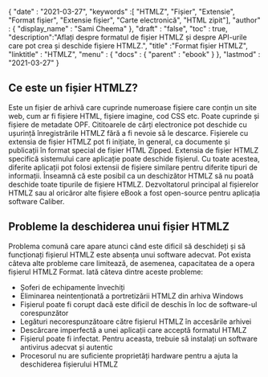 {
  "date" : "2021-03-27",
  "keywords" :[ "HTMLZ", "Fișier", "Extensie", "Format fișier", "Extensie fișier", "Carte electronică", "HTML zipit"],
  "author" : {
    "display_name" : "Sami Cheema"
},
  "draft" : "false",
  "toc" : true,
  "description":"Aflați despre formatul de fișier HTMLZ și despre API-urile care pot crea și deschide fișiere HTMLZ.",
  "title" :"Format fișier HTMLZ",
  "linktitle" : "HTMLZ",
  "menu" : {
    "docs" : {
      "parent" : "ebook"
}
},
  "lastmod" : "2021-03-27"
}

## Ce este un fișier HTMLZ? ##

Este un fișier de arhivă care cuprinde numeroase fișiere care conțin un site web, cum ar fi fișiere HTML, fișiere imagine, cod CSS etc. Poate cuprinde și fișiere de metadate OPF. Cititoarele de cărți electronice pot deschide cu ușurință înregistrările HTMLZ fără a fi nevoie să le descarce. Fișierele cu extensia de fișier HTMLZ pot fi inițiate, în general, ca documente și publicații în format special de fișier HTML Zipped. Extensia de fișier HTMLZ specifică sistemului care aplicație poate deschide fișierul. Cu toate acestea, diferite aplicații pot folosi extensii de fișiere similare pentru diferite tipuri de informații. Înseamnă că este posibil ca un deschizător HTMLZ să nu poată deschide toate tipurile de fișiere HTMLZ. Dezvoltatorul principal al fișierelor HTMLZ sau al oricăror alte fișiere eBook a fost open-source pentru aplicația software Caliber.

## Probleme la deschiderea unui fișier HTMLZ ##

Problema comună care apare atunci când este dificil să deschideți și să funcționați fișierul HTMLZ este absența unui software adecvat. Pot exista câteva alte probleme care limitează, de asemenea, capacitatea de a opera fișierul HTMLZ Format. Iată câteva dintre aceste probleme:

* Șoferi de echipamente învechiți
* Eliminarea neintenționată a portretizării HTMLZ din arhiva Windows
* Fișierul poate fi corupt dacă este dificil de deschis în loc de software-ul corespunzător
* Legături necorespunzătoare către fișierul HTMLZ în accesările arhivei
* Descărcare imperfectă a unei aplicații care acceptă formatul HTMLZ
* Fișierul poate fi infectat. Pentru aceasta, trebuie să instalați un software antivirus adecvat și autentic
* Procesorul nu are suficiente proprietăți hardware pentru a ajuta la deschiderea fișierului HTMLZ
 


